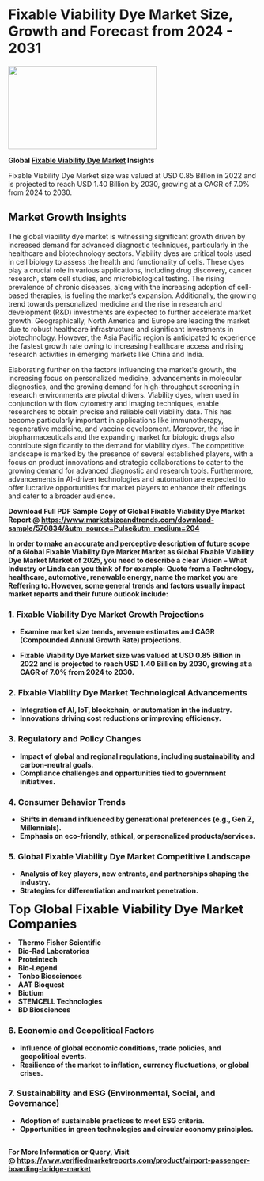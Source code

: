 <H1>Fixable Viability Dye Market Size, Growth and Forecast from 2024 - 2031</H1><img class="aligncenter size-medium wp-image-584254" src="https://thirdeyenews.in/wp-content/uploads/2024/09/Global-Market-Research-300x168.jpeg" alt="" width="300" height="168" /><p><strong>Global&nbsp;<a href="https://www.marketsizeandtrends.com/download-sample/570834/&amp;utm_source=Pulse&amp;utm_medium=204">Fixable Viability Dye Market</a> Insights</strong></p><p>Fixable Viability Dye Market size was valued at USD 0.85 Billion in 2022 and is projected to reach USD 1.40 Billion by 2030, growing at a CAGR of 7.0% from 2024 to 2030.</p><p><h2>Market Growth Insights</h2> <p>The global viability dye market is witnessing significant growth driven by increased demand for advanced diagnostic techniques, particularly in the healthcare and biotechnology sectors. Viability dyes are critical tools used in cell biology to assess the health and functionality of cells. These dyes play a crucial role in various applications, including drug discovery, cancer research, stem cell studies, and microbiological testing. The rising prevalence of chronic diseases, along with the increasing adoption of cell-based therapies, is fueling the market’s expansion. Additionally, the growing trend towards personalized medicine and the rise in research and development (R&D) investments are expected to further accelerate market growth. Geographically, North America and Europe are leading the market due to robust healthcare infrastructure and significant investments in biotechnology. However, the Asia Pacific region is anticipated to experience the fastest growth rate owing to increasing healthcare access and rising research activities in emerging markets like China and India.</p> <p><strong></strong></p> <p>Elaborating further on the factors influencing the market's growth, the increasing focus on personalized medicine, advancements in molecular diagnostics, and the growing demand for high-throughput screening in research environments are pivotal drivers. Viability dyes, when used in conjunction with flow cytometry and imaging techniques, enable researchers to obtain precise and reliable cell viability data. This has become particularly important in applications like immunotherapy, regenerative medicine, and vaccine development. Moreover, the rise in biopharmaceuticals and the expanding market for biologic drugs also contribute significantly to the demand for viability dyes. The competitive landscape is marked by the presence of several established players, with a focus on product innovations and strategic collaborations to cater to the growing demand for advanced diagnostic and research tools. Furthermore, advancements in AI-driven technologies and automation are expected to offer lucrative opportunities for market players to enhance their offerings and cater to a broader audience.</p> <p><strong></p><p><span class=""><strong>Download Full PDF Sample Copy of Global Fixable Viability Dye Market Report</strong> @ <a href="https://www.marketsizeandtrends.com/download-sample/570834/&amp;utm_source=Pulse&amp;utm_medium=204" target="_blank">https://www.marketsizeandtrends.com/download-sample/570834/&amp;utm_source=Pulse&amp;utm_medium=204</a></span></p><p>In order to make an accurate and perceptive description of future scope of a Global&nbsp;Fixable Viability Dye Market Market as Global&nbsp;Fixable Viability Dye Market Market of 2025, you need to describe a clear Vision &ndash; What Industry or Linda can you think of for example: Quote from a Technology, healthcare, automotive, renewable energy, name the market you are Reffering to. However, some general trends and factors usually impact market reports and their future outlook include:</p><h3>1.&nbsp;<strong>Fixable Viability Dye Market Growth Projections</strong></h3><ul><li>Examine market size trends, revenue estimates and CAGR (Compounded Annual Growth Rate) projections.</li><li><p>Fixable Viability Dye Market size was valued at USD 0.85 Billion in 2022 and is projected to reach USD 1.40 Billion by 2030, growing at a CAGR of 7.0% from 2024 to 2030.</p></li></ul><h3>2.&nbsp;<strong>Fixable Viability Dye Market Technological Advancements</strong></h3><ul><li>Integration of AI, IoT, blockchain, or automation in the industry.</li><li>Innovations driving cost reductions or improving efficiency.</li></ul><h3>3.&nbsp;<strong>Regulatory and Policy Changes</strong></h3><ul><li>Impact of global and regional regulations, including sustainability and carbon-neutral goals.</li><li>Compliance challenges and opportunities tied to government initiatives.</li></ul><h3>4.&nbsp;<strong>Consumer Behavior Trends</strong></h3><ul><li>Shifts in demand influenced by generational preferences (e.g., Gen Z, Millennials).</li><li>Emphasis on eco-friendly, ethical, or personalized products/services.</li></ul><h3>5.&nbsp;<strong>Global Fixable Viability Dye Market Competitive Landscape</strong></h3><ul><li>Analysis of key players, new entrants, and partnerships shaping the industry.</li><li>Strategies for differentiation and market penetration.</li></ul><p data-pm-slice="1 1 []"><span style="color: inherit; font-family: inherit; font-size: 25px;">Top Global Fixable Viability Dye Market Companies</span></p><div class="" data-test-id=""><p><li>Thermo Fisher Scientific</li><li> Bio-Rad Laboratories</li><li> Proteintech</li><li> Bio-Legend</li><li> Tonbo Biosciences</li><li> AAT Bioquest</li><li> Biotium</li><li> STEMCELL Technologies</li><li> BD Biosciences</li></p></div><h3>6.&nbsp;<strong>Economic and Geopolitical Factors</strong></h3><ul><li>Influence of global economic conditions, trade policies, and geopolitical events.</li><li>Resilience of the market to inflation, currency fluctuations, or global crises.</li></ul><h3>7.&nbsp;<strong>Sustainability and ESG (Environmental, Social, and Governance)</strong></h3><ul><li>Adoption of sustainable practices to meet ESG criteria.</li><li>Opportunities in green technologies and circular economy principles.</li></ul><h2><strong style="font-size: 14px;">For More Information or Query, Visit @&nbsp;</strong><a style="background-color: #ffffff; font-size: 14px;" href="https://www.marketsizeandtrends.com/report/fixable-viability-dye-market/" target="_blank">https://www.verifiedmarketreports.com/product/airport-passenger-boarding-bridge-market</a></h2>
